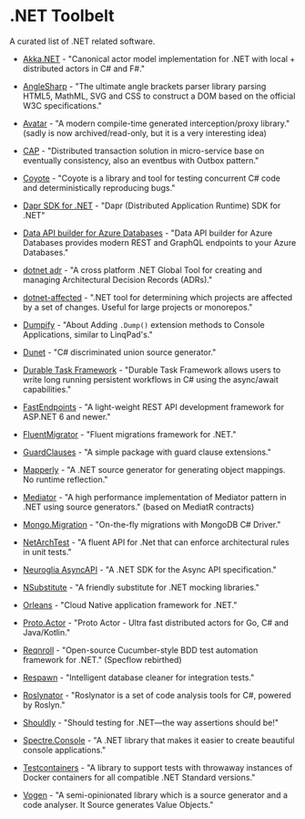 # .NET Toolbelt

A curated list of .NET related software.

* [Akka.NET](https://github.com/akkadotnet/akka.net) - "Canonical actor model implementation for .NET with local + distributed actors in C# and F#."

* [AngleSharp](https://github.com/AngleSharp/AngleSharp) - "The ultimate angle brackets parser library parsing HTML5, MathML, SVG and CSS to construct a DOM based on the official W3C specifications."

* [Avatar](https://github.com/devlooped/avatar) - "A modern compile-time generated interception/proxy library." (sadly is now archived/read-only, but it is a very interesting idea)

* [CAP](https://github.com/dotnetcore/CAP) - "Distributed transaction solution in micro-service base on eventually consistency, also an eventbus with Outbox pattern."

* [Coyote](https://github.com/microsoft/coyote/) - "Coyote is a library and tool for testing concurrent C# code and deterministically reproducing bugs."

* [Dapr SDK for .NET](https://github.com/dapr/dotnet-sdk) - "Dapr (Distributed Application Runtime) SDK for .NET"

* [Data API builder for Azure Databases](https://github.com/Azure/data-api-builder) - "Data API builder for Azure Databases provides modern REST and GraphQL endpoints to your Azure Databases."

* [dotnet adr](https://github.com/endjin/dotnet-adr) - "A cross platform .NET Global Tool for creating and managing Architectural Decision Records (ADRs)."

* [dotnet-affected](https://github.com/leonardochaia/dotnet-affected) - ".NET tool for determining which projects are affected by a set of changes. Useful for large projects or monorepos."

* [Dumpify](https://github.com/MoaidHathot/Dumpify) - "About
Adding `.Dump()` extension methods to Console Applications, similar to LinqPad's."

* [Dunet](https://github.com/domn1995/dunet) - "C# discriminated union source generator."

* [Durable Task Framework](https://github.com/Azure/durabletask) - "Durable Task Framework allows users to write long running persistent workflows in C# using the async/await capabilities."

* [FastEndpoints](https://github.com/FastEndpoints/FastEndpoints) - "A light-weight REST API development framework for ASP.NET 6 and newer."

* [FluentMigrator](https://github.com/fluentmigrator/fluentmigrator) - "Fluent migrations framework for .NET."

* [GuardClauses](https://github.com/ardalis/GuardClauses) - "A simple package with guard clause extensions."

* [Mapperly](https://github.com/riok/mapperly) - "A .NET source generator for generating object mappings. No runtime reflection."

* [Mediator](https://github.com/martinothamar/Mediator) - "A high performance implementation of Mediator pattern in .NET using source generators."
(based on MediatR contracts)

* [Mongo.Migration](https://github.com/SRoddis/Mongo.Migration) - "On-the-fly migrations with MongoDB C# Driver."

* [NetArchTest](https://github.com/BenMorris/NetArchTest) - "A fluent API for .Net that can enforce architectural rules in unit tests."

* [Neuroglia AsyncAPI](https://github.com/neuroglia-io/asyncapi) - "A .NET SDK for the Async API specification."

* [NSubstitute](https://github.com/nsubstitute/NSubstitute) - "A friendly substitute for .NET mocking libraries."

* [Orleans](https://github.com/dotnet/orleans) - "Cloud Native application framework for .NET."

* [Proto.Actor](https://github.com/asynkron/protoactor-dotnet) - "Proto Actor - Ultra fast distributed actors for Go, C# and Java/Kotlin."

* [Reqnroll](https://github.com/reqnroll/Reqnroll) - "Open-source Cucumber-style BDD test automation framework for .NET." (Specflow rebirthed)

* [Respawn](https://github.com/jbogard/Respawn) - "Intelligent database cleaner for integration tests."

* [Roslynator](https://github.com/dotnet/roslynator) - "Roslynator is a set of code analysis tools for C#, powered by Roslyn."

* [Shouldly](https://github.com/shouldly/shouldly) - "Should testing for .NET—the way assertions should be!"

* [Spectre.Console](https://github.com/spectreconsole/spectre.console) - "A .NET library that makes it easier to create beautiful console applications."

* [Testcontainers](https://github.com/testcontainers/testcontainers-dotnet) - "A library to support tests with throwaway instances of Docker containers for all compatible .NET Standard versions."

* [Vogen](https://github.com/SteveDunn/Vogen) - "A semi-opinionated library which is a source generator and a code analyser. It Source generates Value Objects."

